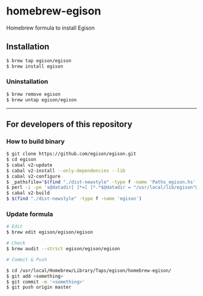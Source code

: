 # homebrew-egison
Homebrew formula to install Egison

## Installation

```sh
$ brew tap egison/egison
$ brew install egison
```

### Uninstallation

```sh
$ brew remove egison
$ brew untap egison/egison
```

* * *

## For developers of this repository

### How to build binary

```sh
$ git clone https://github.com/egison/egison.git
$ cd egison
$ cabal v2-update
$ cabal v2-install --only-dependencies --lib
$ cabal v2-configure
$ _pathsfile="$(find "./dist-newstyle" -type f -name 'Paths_egison.hs' | head -n 1)"
$ perl -i -pe 's@datadir[ ]*=[ ]*.*$@datadir = "/usr/local/lib/egison"@' "$_pathsfile"
$ cabal v2-build
$ $(find "./dist-newstyle" -type f -name 'egison')
```

### Update formula
```sh
# Edit
$ brew edit egison/egison/egison

# Check
$ brew audit --strict egison/egison/egison

# Commit & Push

$ cd /usr/local/Homebrew/Library/Taps/egison/homebrew-egison/
$ git add <something>
$ git commit -m '<something>'
$ git push origin master
```
